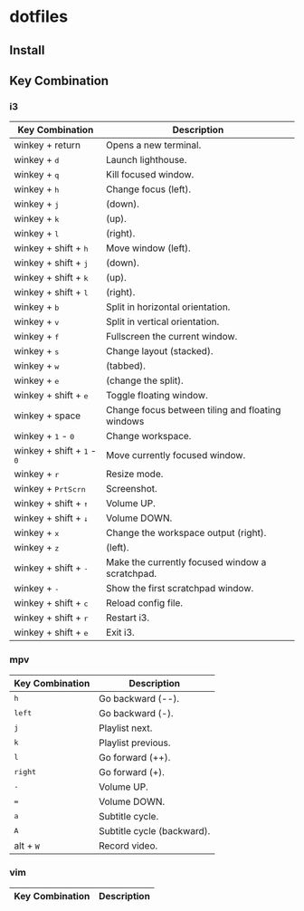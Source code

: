 # dotfiles

## Install

## Key Combination

### i3

| Key Combination                 | Description                                                                                            |
| ------------------------------- | ------------------------------------------------------------------------------------------------------ |
| winkey + return                 | Opens a new terminal.                                                                             |
| winkey + <kbd>d</kbd>           | Launch lighthouse.                                                                  |
| winkey + <kbd>q</kbd>           | Kill focused window.                                                               |
| winkey + <kbd>h</kbd>           | Change focus (left).                                                                |
| winkey + <kbd>j</kbd>           | (down).                                                           |
| winkey + <kbd>k</kbd>           | (up).                                                                  |
| winkey + <kbd>l</kbd>           | (right).               
| winkey + shift + <kbd>h</kbd>   | Move window (left).                                                                |
| winkey + shift + <kbd>j</kbd>   | (down).                                                           |
| winkey + shift + <kbd>k</kbd>   | (up).                                                                  |
| winkey + shift + <kbd>l</kbd>   | (right).   
| winkey + <kbd>b</kbd>           | Split in horizontal orientation.    
| winkey + <kbd>v</kbd>           | Split in vertical orientation.
| winkey + <kbd>f</kbd>           | Fullscreen the current window.
| winkey + <kbd>s</kbd>           | Change layout (stacked).
| winkey + <kbd>w</kbd>           | (tabbed).
| winkey + <kbd>e</kbd>           | (change the split).
| winkey + shift + <kbd>e</kbd>   | Toggle floating window.
| winkey + space                  | Change focus between tiling and floating windows
| winkey + <kbd>1</kbd> - <kbd>0</kbd> | Change workspace.
| winkey + shift + <kbd>1</kbd> - <kbd>0</kbd> | Move currently focused window.
| winkey + <kbd>r</kbd>           | Resize mode.
| winkey + <kbd>PrtScrn</kbd>     | Screenshot.
| winkey + shift + <kbd>↑</kbd>   | Volume UP.
| winkey + shift + <kbd>↓</kbd>   | Volume DOWN.
| winkey + <kbd>x</kbd>           | Change the workspace output (right).
| winkey + <kbd>z</kbd>           | (left).
| winkey + shift + <kbd>-</kbd>   | Make the currently focused window a scratchpad.
| winkey + <kbd>-</kbd>           | Show the first scratchpad window.
| winkey + shift + <kbd>c</kbd>   | Reload config file.
| winkey + shift + <kbd>r</kbd>   | Restart i3.
| winkey + shift + <kbd>e</kbd>   | Exit i3.


### mpv

| Key Combination                 | Description                                                                                            |
| ------------------------------- | ------------------------------------------------------------------------------------------------------ |
| <kbd>h</kbd>           | Go backward (--).                                                                  |
| <kbd>left</kbd>        | Go backward (-).                                                                  |
| <kbd>j</kbd>           | Playlist next.                                                                  |
| <kbd>k</kbd>           | Playlist previous.                                                                  |
| <kbd>l</kbd>           | Go forward (++).                                                                  |
| <kbd>right</kbd>       | Go forward (+).                                                                  |
| <kbd>-</kbd>           | Volume UP.                                                                  |
| <kbd>=</kbd>           | Volume DOWN.                                                                  |
| <kbd>a</kbd>           | Subtitle cycle.                                                                  |
| <kbd>A</kbd>           | Subtitle cycle (backward).                                                                  |
| alt + <kbd>W</kbd>     | Record video.

### vim

| Key Combination                 | Description                                                                                            |
| ------------------------------- | ------------------------------------------------------------------------------------------------------ |
